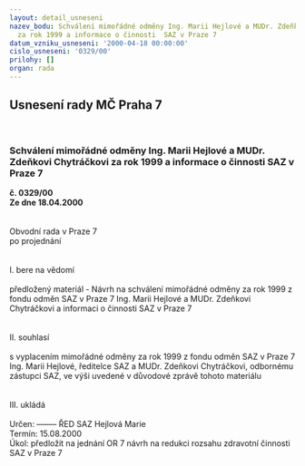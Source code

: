 ```yaml
---
layout: detail_usneseni
nazev_bodu: Schválení mimořádné odměny Ing. Marii Hejlové a MUDr. Zdeňkovi Chytráčkovi
  za rok 1999 a informace o činnosti  SAZ v Praze 7
datum_vzniku_usneseni: '2000-04-18 00:00:00'
cislo_usneseni: '0329/00'
prilohy: []
organ: rada
---
```

<div id="ucUsn_pList" class="usn">
	<span><h2>Usnesení rady MČ Praha 7 </h2>
<br></span><div class="standBody">
<span><h3>Schválení mimořádné odměny Ing. Marii Hejlové a MUDr. Zdeňkovi Chytráčkovi za rok 1999 a informace o činnosti  SAZ v Praze 7</h3></span><div class="center">
		<strong>č. 0329/00</strong><br>
	</div>
<div class="center">
		<strong>Ze dne 18.04.2000</strong><br><br>
	</div>
<br>Obvodní rada v Praze 7<br>po projednání<br><br><br>I.	bere na vědomí<br><br> předložený  materiál - Návrh   na  schválení  mimořádné odměny  za  rok  1999  z  fondu odměn  SAZ v Praze 7 Ing. Marii Hejlové a MUDr. Zdeňkovi Chytráčkovi a informaci o činnosti SAZ v Praze 7 <br><br><br>II.	souhlasí<br><br>s vyplacením mimořádné odměny za rok 1999 z fondu odměn SAZ v Praze 7 Ing. Marii Hejlové, ředitelce SAZ a MUDr. Zdeňkovi Chytráčkovi, odbornému zástupci SAZ, ve výši uvedené v důvodové zprávě tohoto materiálu <br><br><br>III.	ukládá <br><br> Určen:	–––––	ŘED SAZ Hejlová Marie<br>Termín: 15.08.2000<br>Úkol:	předložit na jednání OR 7 návrh na redukci rozsahu zdravotní činnosti SAZ v Praze 7<br>  <br><br><br> <br>
</div>
</div>